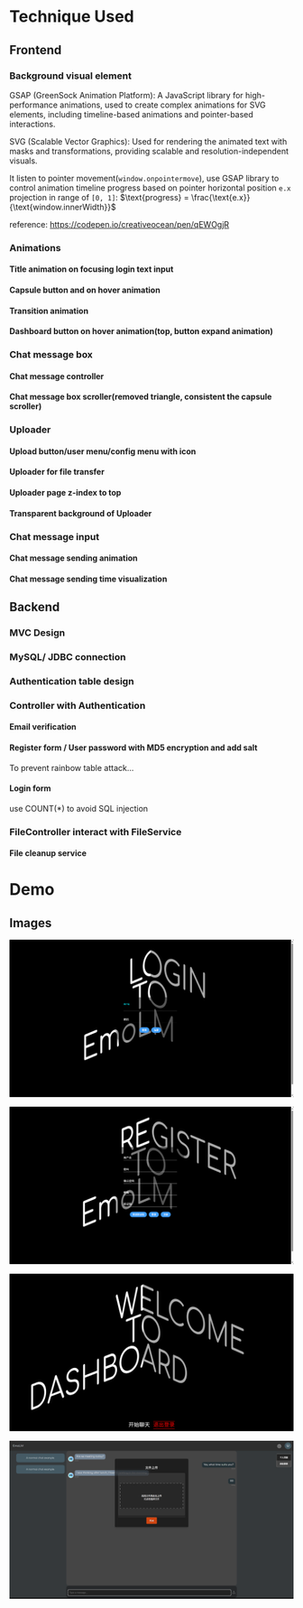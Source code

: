 # Technique Used

## Frontend

### Background visual element
GSAP (GreenSock Animation Platform): A JavaScript library for high-performance animations, used to create complex animations for SVG elements, including timeline-based animations and pointer-based interactions.  

SVG (Scalable Vector Graphics): Used for rendering the animated text with masks and transformations, providing scalable and resolution-independent visuals.  

It listen to pointer movement(`window.onpointermove`), use GSAP library to control animation timeline progress based on 
pointer horizontal position `e.x` projection in range of `[0, 1]`: $`\text{progress} = \frac{\text{e.x}}{\text{window.innerWidth}}`$

reference:
https://codepen.io/creativeocean/pen/qEWOgjR
### Animations

#### Title animation on focusing login text input

#### Capsule button and on hover animation

#### Transition animation

#### Dashboard button on hover animation(top, button expand animation)

### Chat message box

#### Chat message controller

#### Chat message box scroller(removed triangle, consistent the capsule scroller)

### Uploader

#### Upload button/user menu/config menu with icon

#### Uploader for file transfer

#### Uploader page z-index to top

#### Transparent background of Uploader

### Chat message input

#### Chat message sending animation

#### Chat message sending time visualization

## Backend

### MVC Design

### MySQL/ JDBC connection

### Authentication table design

### Controller with Authentication

#### Email verification

#### Register form / User password with MD5 encryption and add salt

To prevent rainbow table attack...

#### Login form

use COUNT(*) to avoid SQL injection

### FileController interact with FileService

#### File cleanup service

# Demo

## Images

![login.png](frontend/public/login.png)

![register.png](frontend/public/register.png)

![dashboard.png](frontend/public/dashboard.png)

![chat.png](frontend/public/chat.png)


